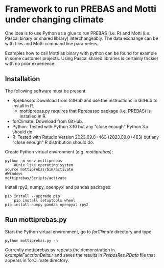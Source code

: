 # Framework to run PREBAS and Motti under changing climate
One idea is to use Python as a glue to run PREBAS (i.e. R)
and Motti (i.e. Pascal binary or shared library) interchangeably.
The data exchange can be with files and Motti command line parameters.

Examples how to call Motti as binary with python can be found
for example in some customer projects. Using Pascal shared libraries
is certainly trickier with no prior experience.

## Installation
The following software must be present:

+ Rprebasso: Download from GitHub and use the instructions in GitHub to install in R.
  - mottiprebas.py requires that Rprebasso package (i.e. PREBAS) is installed in R.
+ forClimate: Download from GitHub.
+ Python: Tested with Python 3.10 but any "close enough" Python 3.x should do.
+ R: Tested with Rstudio Version 2023.09.0+463 (2023.09.0+463) but any "close enough" R distribution should do.
	
Create Python virtual environment (e.g. *mottiprebas*):

	python -m venv mottiprebas 
        #Unix like operating system
	source mottiprebas/bin/activate
 	#Windows
  	mottiprebas/Scripts/activate

Install rpy2, numpy, openpyxl and pandas packages:
	
 	pip install --upgrade pip
        pip install setuptools wheel
	pip install numpy pandas openpyxl rpy2
	
## Run mottiprebas.py
Start the Python virtual environment, go to *forClimate* directory and type 

	python mottiprebas.py -h
	
Currently mottiprebas.py repeats the demonstration in *exampleFunctionDelta.r*
and saves the results in *PrebasRes.RData* file that appears in forClimate directory.
